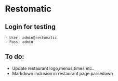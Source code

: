 # Restomatic

## Login for testing
    - User: admin@restomatic
    - Pass: admin

## To do:
- Update restaurant logo,menus,times etc..
- Markdown inclusion in restaurant page parsedown